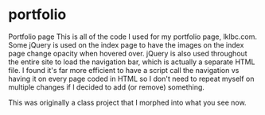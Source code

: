 # portfolio
Portfolio page
This is all of the code I used for my portfolio page, lklbc.com.  Some jQuery is used on the index page to have the images on the index page change opacity when hovered over.  jQuery is also used throughout the entire site to load the navigation bar, which is actually a separate HTML file. I found it's far more efficient to have a script call the navigation vs having it on every page coded in HTML so I don't need to repeat myself on multiple changes if I decided to add (or remove) something.

This was originally a class project that I morphed into what you see now. 
